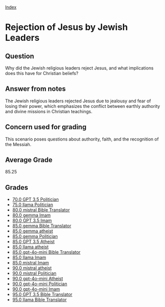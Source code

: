 
[Index](../index.md)
# Rejection of Jesus by Jewish Leaders
## Question
Why did the Jewish religious leaders reject Jesus, and what implications does this have for Christian beliefs?

## Answer from notes
The Jewish religious leaders rejected Jesus due to jealousy and fear of losing their power, which emphasizes the conflict between earthly authority and divine missions in Christian teachings.

## Concern used for grading
This scenario poses questions about authority, faith, and the recognition of the Messiah.

## Average Grade
85.25

## Grades
 * [70.0 GPT 3.5 Politician](../answers/GPT_3.5_Politician/Rejection_of_Jesus_by_Jewish_Leaders.md)
 * [75.0 llama Politician](../answers/llama_Politician/Rejection_of_Jesus_by_Jewish_Leaders.md)
 * [80.0 mistral Bible Translator](../answers/mistral_Bible_Translator/Rejection_of_Jesus_by_Jewish_Leaders.md)
 * [80.0 gemma Imam](../answers/gemma_Imam/Rejection_of_Jesus_by_Jewish_Leaders.md)
 * [80.0 GPT 3.5 Imam](../answers/GPT_3.5_Imam/Rejection_of_Jesus_by_Jewish_Leaders.md)
 * [85.0 gemma Bible Translator](../answers/gemma_Bible_Translator/Rejection_of_Jesus_by_Jewish_Leaders.md)
 * [85.0 gemma atheist](../answers/gemma_atheist/Rejection_of_Jesus_by_Jewish_Leaders.md)
 * [85.0 gemma Politician](../answers/gemma_Politician/Rejection_of_Jesus_by_Jewish_Leaders.md)
 * [85.0 GPT 3.5 Atheist](../answers/GPT_3.5_Atheist/Rejection_of_Jesus_by_Jewish_Leaders.md)
 * [85.0 llama atheist](../answers/llama_atheist/Rejection_of_Jesus_by_Jewish_Leaders.md)
 * [85.0 gpt-4o-mini Bible Translator](../answers/gpt-4o-mini_Bible_Translator/Rejection_of_Jesus_by_Jewish_Leaders.md)
 * [85.0 llama Imam](../answers/llama_Imam/Rejection_of_Jesus_by_Jewish_Leaders.md)
 * [85.0 mistral Imam](../answers/mistral_Imam/Rejection_of_Jesus_by_Jewish_Leaders.md)
 * [90.0 mistral atheist](../answers/mistral_atheist/Rejection_of_Jesus_by_Jewish_Leaders.md)
 * [90.0 mistral Politician](../answers/mistral_Politician/Rejection_of_Jesus_by_Jewish_Leaders.md)
 * [90.0 gpt-4o-mini Atheist](../answers/gpt-4o-mini_Atheist/Rejection_of_Jesus_by_Jewish_Leaders.md)
 * [90.0 gpt-4o-mini Politician](../answers/gpt-4o-mini_Politician/Rejection_of_Jesus_by_Jewish_Leaders.md)
 * [90.0 gpt-4o-mini Imam](../answers/gpt-4o-mini_Imam/Rejection_of_Jesus_by_Jewish_Leaders.md)
 * [95.0 GPT 3.5 Bible Translator](../answers/GPT_3.5_Bible_Translator/Rejection_of_Jesus_by_Jewish_Leaders.md)
 * [95.0 llama Bible Translator](../answers/llama_Bible_Translator/Rejection_of_Jesus_by_Jewish_Leaders.md)
